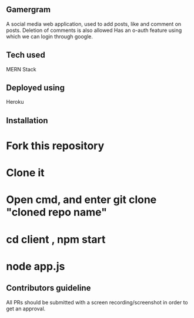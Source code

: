 ## Gamergram

A social media web application, used to add posts, like and comment on posts.
Deletion of comments is also allowed
Has an o-auth feature using which we can login through google.

## Tech used

MERN Stack

## Deployed using

Heroku

## Installation

# Fork this repository
# Clone it
# Open cmd, and enter git clone "cloned repo name"
# cd client , npm start
# node app.js


## Contributors guideline

All PRs should be submitted with a screen recording/screenshot in order to get an approval.


